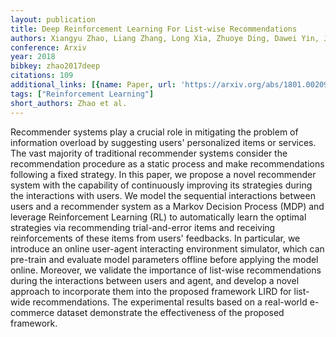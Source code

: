 ```yaml
---
layout: publication
title: Deep Reinforcement Learning For List-wise Recommendations
authors: Xiangyu Zhao, Liang Zhang, Long Xia, Zhuoye Ding, Dawei Yin, Jiliang Tang
conference: Arxiv
year: 2018
bibkey: zhao2017deep
citations: 109
additional_links: [{name: Paper, url: 'https://arxiv.org/abs/1801.00209'}]
tags: ["Reinforcement Learning"]
short_authors: Zhao et al.
---
```

Recommender systems play a crucial role in mitigating the problem of
information overload by suggesting users' personalized items or services. The
vast majority of traditional recommender systems consider the recommendation
procedure as a static process and make recommendations following a fixed
strategy. In this paper, we propose a novel recommender system with the
capability of continuously improving its strategies during the interactions
with users. We model the sequential interactions between users and a
recommender system as a Markov Decision Process (MDP) and leverage
Reinforcement Learning (RL) to automatically learn the optimal strategies via
recommending trial-and-error items and receiving reinforcements of these items
from users' feedbacks. In particular, we introduce an online user-agent
interacting environment simulator, which can pre-train and evaluate model
parameters offline before applying the model online. Moreover, we validate the
importance of list-wise recommendations during the interactions between users
and agent, and develop a novel approach to incorporate them into the proposed
framework LIRD for list-wide recommendations. The experimental results based on
a real-world e-commerce dataset demonstrate the effectiveness of the proposed
framework.